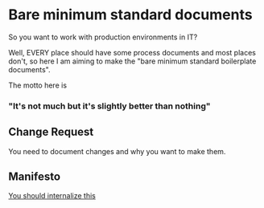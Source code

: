 # Bare minimum standard documents

So you want to work with production environments in IT?

Well, EVERY place should have some process documents and most places don't, so here I am aiming to make the "bare minimum standard boilerplate documents".

The motto here is 

### "It's not much but it's slightly better than nothing"

## Change Request

You need to document changes and why you want to make them.

## Manifesto

[You should internalize this](https://github.com/rucarrol/Manifesto)